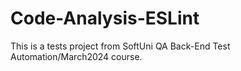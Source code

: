 # Code-Analysis-ESLint 
This is a tests project from SoftUni QA Back-End Test Automation/March2024 course.
